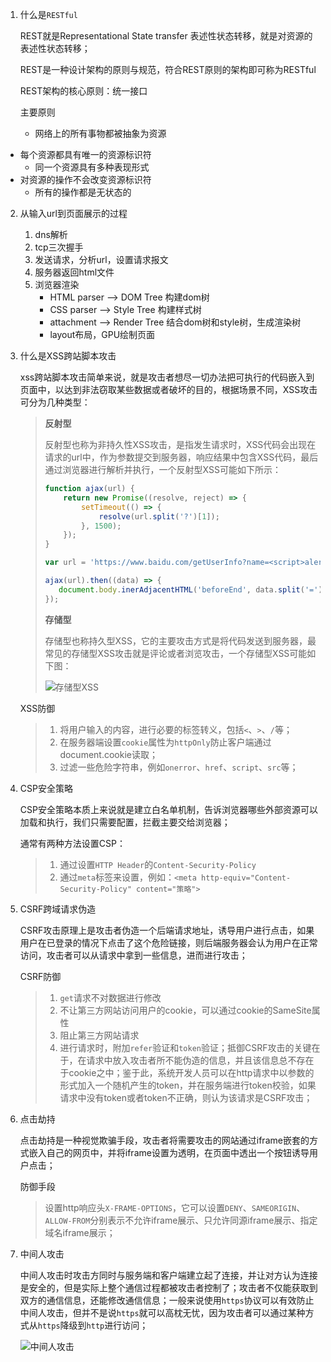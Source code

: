 1. 什么是`RESTful`

   REST就是Representational State transfer 表述性状态转移，就是对资源的表述性状态转移；

   REST是一种设计架构的原则与规范，符合REST原则的架构即可称为RESTful

   REST架构的核心原则：统一接口

   主要原则

   * 网络上的所有事物都被抽象为资源
* 每个资源都具有唯一的资源标识符
   * 同一个资源具有多种表现形式
* 对资源的操作不会改变资源标识符
   * 所有的操作都是无状态的

2. 从输入url到页面展示的过程
    1. dns解析
    2. tcp三次握手
    3. 发送请求，分析url，设置请求报文
    4. 服务器返回html文件
    5. 浏览器渲染
        * HTML parser --> DOM Tree 构建dom树
        * CSS parser --> Style Tree 构建样式树
        * attachment --> Render Tree 结合dom树和style树，生成渲染树
        * layout布局，GPU绘制页面
    
3. 什么是XSS跨站脚本攻击

    xss跨站脚本攻击简单来说，就是攻击者想尽一切办法把可执行的代码嵌入到页面中，以达到非法窃取某些数据或者破坏的目的，根据场景不同，XSS攻击可分为几种类型：

    > **反射型**
    >
    > 反射型也称为非持久性XSS攻击，是指发生请求时，XSS代码会出现在请求的url中，作为参数提交到服务器，响应结果中包含XSS代码，最后通过浏览器进行解析并执行，一个反射型XSS可能如下所示：
    >
    > ```javascript
    > function ajax(url) {
    >     return new Promise((resolve, reject) => {
    >         setTimeout(() => {
    >             resolve(url.split('?')[1]);
    >         }, 1500);
    >     });
    > }
    > 
    > var url = 'https://www.baidu.com/getUserInfo?name=<script>alert(document.cookie)</script>';
    > 
    > ajax(url).then((data) => {
    >    document.body.inerAdjacentHTML('beforeEnd', data.split('=')[1]); 
    > });
    > ```
    >
    > **存储型**
    >
    > 存储型也称持久型XSS，它的主要攻击方式是将代码发送到服务器，最常见的存储型XSS攻击就是评论或者浏览攻击，一个存储型XSS可能如下图：
    >
    > ![存储型XSS](https://wangtunan.github.io/blog/assets/img/12.5c4e51ca.png)

    XSS防御

    >1. 将用户输入的内容，进行必要的标签转义，包括`<`、`>`、`/`等；
    >2. 在服务器端设置`cookie`属性为`httpOnly`防止客户端通过document.cookie读取；
    >3. 过滤一些危险字符串，例如`onerror`、`href`、`script`、`src`等；

4. CSP安全策略

    CSP安全策略本质上来说就是建立白名单机制，告诉浏览器哪些外部资源可以加载和执行，我们只需要配置，拦截主要交给浏览器；

    通常有两种方法设置CSP：

    >1. 通过设置`HTTP Header`的`Content-Security-Policy`
    >2. 通过`meta`标签来设置，例如：`<meta http-equiv="Content-Security-Policy" content="策略">`

5. CSRF跨域请求伪造

    CSRF攻击原理上是攻击者伪造一个后端请求地址，诱导用户进行点击，如果用户在已登录的情况下点击了这个危险链接，则后端服务器会认为用户在正常访问，攻击者可以从请求中拿到一些信息，进而进行攻击；

    CSRF防御

    >1. `get`请求不对数据进行修改
    >2. 不让第三方网站访问用户的cookie，可以通过cookie的SameSite属性
    >3. 阻止第三方网站请求
    >4. 进行请求时，附加`refer`验证和`token`验证；抵御CSRF攻击的关键在于，在请求中放入攻击者所不能伪造的信息，并且该信息总不存在于cookie之中；鉴于此，系统开发人员可以在http请求中以参数的形式加入一个随机产生的token，并在服务端进行token校验，如果请求中没有token或者token不正确，则认为该请求是CSRF攻击；

6. 点击劫持

    点击劫持是一种视觉欺骗手段，攻击者将需要攻击的网站通过iframe嵌套的方式嵌入自己的网页中，并将iframe设置为透明，在页面中透出一个按钮诱导用户点击；

    防御手段

    >设置http响应头`X-FRAME-OPTIONS`，它可以设置`DENY`、`SAMEORIGIN`、`ALLOW-FROM`分别表示不允许iframe展示、只允许同源iframe展示、指定域名iframe展示；

7. 中间人攻击

    中间人攻击时攻击方同时与服务端和客户端建立起了连接，并让对方认为连接是安全的，但是实际上整个通信过程都被攻击者控制了；攻击者不仅能获取到双方的通信信息，还能修改通信信息；一般来说使用`https`协议可以有效防止中间人攻击，但并不是说`https`就可以高枕无忧，因为攻击者可以通过某种方式从`https`降级到`http`进行访问；

    ![中间人攻击](https://wangtunan.github.io/blog/assets/img/13.d8ae3b54.jpg)